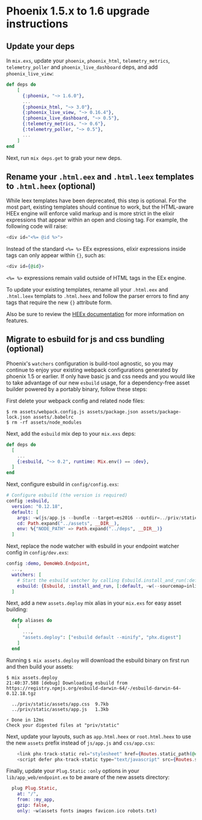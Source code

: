 # Phoenix 1.5.x to 1.6 upgrade instructions

## Update your deps

In `mix.exs`, update your `phoenix`, `phoenix_html`, `telemetry_metrics`, `telemetry_poller` and `phoenix_live_dashboard` deps, and add `phoenix_live_view`:

```elixir
def deps do
    [
      {:phoenix, "~> 1.6.0"},
      ...
      {:phoenix_html, "~> 3.0"},
      {:phoenix_live_view, "~> 0.16.4"},
      {:phoenix_live_dashboard, "~> 0.5"},
      {:telemetry_metrics, "~> 0.6"},
      {:telemetry_poller, "~> 0.5"},
      ...
    ]
end
```

Next, run `mix deps.get` to grab your new deps.


## Rename your `.html.eex` and `.html.leex` templates to `.html.heex` (optional)

While leex templates have been deprecated, this step is optional. For the most part, existing templates should continue to work, but the HTML-aware HEEx engine will enforce valid markup and is more strict in the elixir expressions that appear within an open and closing tag.
For example, the following code will raise:

```eex
<div id="<%= @id %>">
```

Instead of the standard `<%= %>` EEx expressions, elixir expressions inside tags can only appear within `{}`, such as:

```eex
<div id={@id}>
```

`<%= %>` expressions remain valid outside of HTML tags in the EEx engine.

To update your existing templates, rename all your `.html.eex` and `.html.leex` templats to `.html.heex` and follow the parser errors to find any tags that require the new `{}` attribute form.

Also be sure to review the [HEEx documentation](TODO) for more information on features.

## Migrate to esbuild for js and css bundling (optional)

Phoenix's `watchers` configuration is build-tool agnostic, so you may continue to enjoy your existing webpack configurations generated by phoenix 1.5 or earlier. If only have basic js and css needs and you would like to take advantage of our new `esbuild` usage, for a dependency-free asset builder powered by a portably binary, follow these steps:

First delete your webpack config and related node files:

```console
$ rm assets/webpack.config.js assets/package.json assets/package-lock.json assets/.babelrc
$ rm -rf assets/node_modules
```

Next, add the `esbuild` mix dep to your `mix.exs` deps:

```elixir
def deps do
  [
    ...
    {:esbuild, "~> 0.2", runtime: Mix.env() == :dev},
  ]
end
```

Next, configure esbuild in `config/config.exs`:

```elixir
# Configure esbuild (the version is required)
config :esbuild,
  version: "0.12.18",
  default: [
    args: ~w(js/app.js --bundle --target=es2016 --outdir=../priv/static/assets),
    cd: Path.expand("../assets", __DIR__),
    env: %{"NODE_PATH" => Path.expand("../deps", __DIR__)}
  ]
```

Next, replace the node watcher with esbuild in your endpoint watcher config in `config/dev.exs`:

```elixir
config :demo, DemoWeb.Endpoint,
  ...,
  watchers: [
    # Start the esbuild watcher by calling Esbuild.install_and_run(:default, args)
    esbuild: {Esbuild, :install_and_run, [:default, ~w(--sourcemap=inline --watch)]}
  ]
```

Next, add a new `assets.deploy` mix alias in your `mix.exs` for easy asset building:

```elixir
  defp aliases do
    [
      ...,
      "assets.deploy": ["esbuild default --minify", "phx.digest"]
    ]
  end
```

Running `$ mix assets.deploy` will download the esbuild binary on first run and then build your assets:

```
$ mix assets.deploy
21:40:37.588 [debug] Downloading esbuild from https://registry.npmjs.org/esbuild-darwin-64/-/esbuild-darwin-64-0.12.18.tgz

  ../priv/static/assets/app.css  9.7kb
  ../priv/static/assets/app.js   1.3kb

⚡ Done in 12ms
Check your digested files at "priv/static"
```

Next, update your layouts, such as `app.html.heex` or `root.html.heex` to use the new `assets` prefix instead of `js/app.js` and `css/app.css`:

```eex
    <link phx-track-static rel="stylesheet" href={Routes.static_path(@conn, "/assets/app.css")}/>
    <script defer phx-track-static type="text/javascript" src={Routes.static_path(@conn, "/assets/app.js")}></script>
```

Finally, update your `Plug.Static` `:only` options in your `lib/app_web/endpoint.ex` to be aware of the new assets directory:

```elixir
  plug Plug.Static,
    at: "/",
    from: :my_app,
    gzip: false,
    only: ~w(assets fonts images favicon.ico robots.txt)
```

